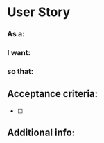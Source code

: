 # User Story

### As a: 


### I want:


### so that:


## Acceptance criteria:
- [ ] 

## Additional info:

<!--
ATTENTION:
Please tag this issue if you are sure to which tag(s) it belongs.
-->
